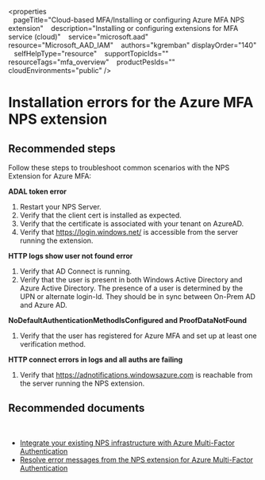 <properties  
    pageTitle="Cloud-based MFA/Installing or configuring Azure MFA NPS extension" 
    description="Installing or configuring extensions for MFA service (cloud)" 
    service="microsoft.aad" 
    resource="Microsoft_AAD_IAM" 
    authors="kgremban" 
    displayOrder="140"
    selfHelpType="resource" 
    supportTopicIds=""
    resourceTags="mfa_overview"
    productPesIds="" 
    cloudEnvironments="public" 
 /> 

# Installation errors for the Azure MFA NPS extension

## **Recommended steps** 
Follow these steps to troubleshoot common scenarios with the NPS Extension for Azure MFA: 

**ADAL token error**

1. Restart your NPS Server. 
2. Verify that the client cert is installed as expected. 
3. Verify that the certificate is associated with your tenant on AzureAD. 
4. Verify that https://login.windows.net/ is accessible from the server running the extension. 

**HTTP logs show user not found error**

1. Verify that AD Connect is running. 
2. Verify that the user is present in both Windows Active Directory and Azure Active Directory. The presence of a user is determined by the UPN or alternate login-Id. They should be in sync between On-Prem AD and Azure AD. 

**NoDefaultAuthenticationMethodIsConfigured and ProofDataNotFound**

1. Verify that the user has registered for Azure MFA and set up at least one verification method. 

**HTTP connect errors in logs and all auths are failing**

1. Verify that https://adnotifications.windowsazure.com is reachable from the server running the NPS extension. 

## **Recommended documents** 
  
- [Integrate your existing NPS infrastructure with Azure Multi-Factor Authentication](https://docs.microsoft.com/azure/multi-factor-authentication/multi-factor-authentication-nps-extension) 
- [Resolve error messages from the NPS extension for Azure Multi-Factor Authentication](https://review.docs.microsoft.com/azure/multi-factor-authentication/multi-factor-authentication-nps-errors?branch=pr-en-us-10717)
